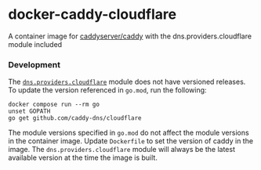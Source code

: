# docker-caddy-cloudflare

A container image for [caddyserver/caddy][a] with the dns.providers.cloudflare module included

### Development

The [`dns.providers.cloudflare`][b] module does not have versioned releases. To update the version referenced in
`go.mod`, run the following:

```shell
docker compose run --rm go
unset GOPATH
go get github.com/caddy-dns/cloudflare
```

The module versions specified in `go.mod` do not affect the module versions in the container image. Update `Dockerfile`
to set the version of caddy in the image. The `dns.providers.cloudflare` module will always be the latest available
version at the time the image is built.

[a]: https://github.com/caddyserver/caddy
[b]: https://github.com/caddy-dns/cloudflare
